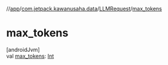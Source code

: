 //[app](../../../index.md)/[com.jetpack.kawanusaha.data](../index.md)/[LLMRequest](index.md)/[max_tokens](max_tokens.md)

# max_tokens

[androidJvm]\
val [max_tokens](max_tokens.md): [Int](https://kotlinlang.org/api/latest/jvm/stdlib/kotlin/-int/index.html)

